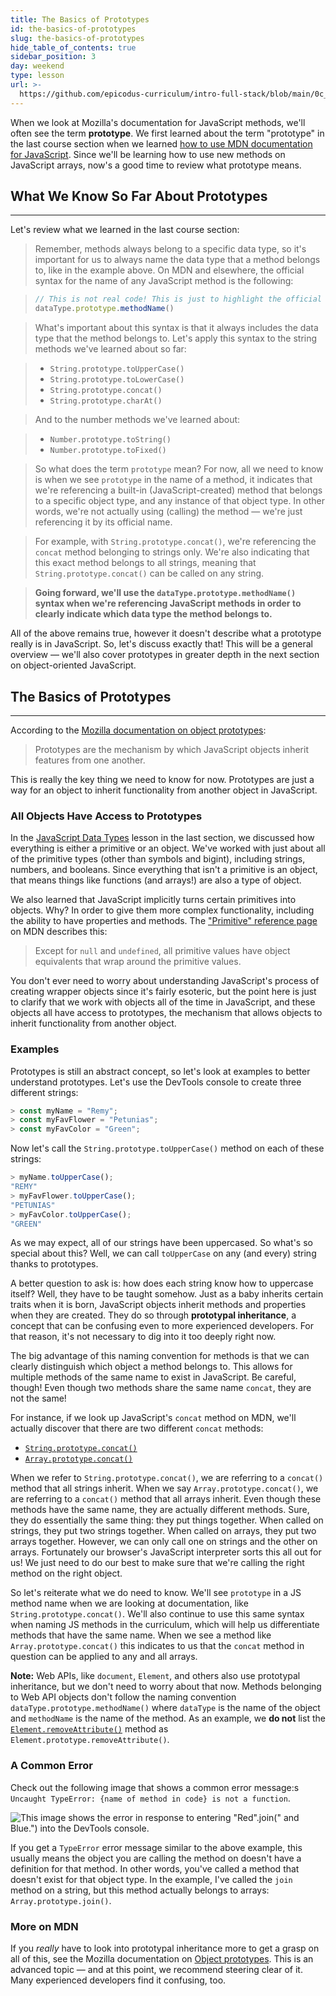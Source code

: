 ```yaml
---
title: The Basics of Prototypes
id: the-basics-of-prototypes
slug: the-basics-of-prototypes
hide_table_of_contents: true
sidebar_position: 3
day: weekend
type: lesson
url: >-
  https://github.com/epicodus-curriculum/intro-full-stack/blob/main/0c_what_is_a_prototype.md
---
```


When we look at Mozilla's documentation for JavaScript methods, we'll often see the term **prototype**. We first learned about the term "prototype" in the last course section when we learned [how to use MDN documentation for JavaScript](https://new.learnhowtoprogram.com/introduction-to-programming/javascript-and-web-browsers/using-mdn-documentation-for-javascript). Since we'll be learning how to use new methods on JavaScript arrays, now's a good time to review what prototype means. 

## What We Know So Far About Prototypes
---

Let's review what we learned in the last course section:

> Remember, methods always belong to a specific data type, so it's important for us to always name the data type that a method belongs to, like in the example above. On MDN and elsewhere, the official syntax for the name of any JavaScript method is the following:

> ```js
> // This is not real code! This is just to highlight the official syntax for naming methods!
> dataType.prototype.methodName()
> ```

> What's important about this syntax is that it always includes the data type that the method belongs to. Let's apply this syntax to the string methods we've learned about so far:

> * `String.prototype.toUpperCase()`
> * `String.prototype.toLowerCase()`
> * `String.prototype.concat()`
> * `String.prototype.charAt()`

> And to the number methods we've learned about:

> * `Number.prototype.toString()`
> * `Number.prototype.toFixed()`

> So what does the term `prototype` mean? For now, all we need to know is when we see `prototype` in the name of a method, it indicates that we're referencing a built-in (JavaScript-created) method that belongs to a specific object type, and any instance of that object type. In other words, we're not actually using (calling) the method — we're just referencing it by its official name. 

> For example, with `String.prototype.concat()`, we're referencing the `concat` method belonging to strings only. We're also indicating that this exact method belongs to all strings, meaning that `String.prototype.concat()` can be called on any string.

> **Going forward, we'll use the `dataType.prototype.methodName()` syntax when we're referencing JavaScript methods in order to clearly indicate which data type the method belongs to.** 

All of the above remains true, however it doesn't describe what a prototype really is in JavaScript. So, let's discuss exactly that! This will be a general overview — we'll also cover prototypes in greater depth in the next section on object-oriented JavaScript.

## The Basics of Prototypes
---

According to the [Mozilla documentation on object prototypes](https://developer.mozilla.org/en-US/docs/Learn/JavaScript/Objects/Object_prototypes):

> Prototypes are the mechanism by which JavaScript objects inherit features from one another.

This is really the key thing we need to know for now. Prototypes are just a way for an object to inherit functionality from another object in JavaScript. 

### All Objects Have Access to Prototypes

In the [JavaScript Data Types](https://new.learnhowtoprogram.com/introduction-to-programming/javascript-and-web-browsers/javascript-data-types) lesson in the last section, we discussed how everything is either a primitive or an object. We've worked with just about all of the primitive types (other than symbols and bigint), including strings, numbers, and booleans. Since everything that isn't a primitive is an object, that means things like functions (and arrays!) are also a type of object. 

We also learned that JavaScript implicitly turns certain primitives into objects. Why? In order to give them more complex functionality, including the ability to have properties and methods. The ["Primitive" reference page](https://developer.mozilla.org/en-US/docs/Glossary/Primitive#primitive_wrapper_objects_in_javascript) on MDN describes this:

> Except for `null` and `undefined`, all primitive values have object equivalents that wrap around the primitive values.

You don't ever need to worry about understanding JavaScript's process of creating wrapper objects since it's fairly esoteric, but the point here is just to clarify that we work with objects all of the time in JavaScript, and these objects all have access to prototypes, the mechanism that allows objects to inherit functionality from another object.

### Examples

Prototypes is still an abstract concept, so let's look at examples to better understand prototypes. Let's use the DevTools console to create three different strings:

```js
> const myName = "Remy";
> const myFavFlower = "Petunias";
> const myFavColor = "Green";
```

Now let's call the `String.prototype.toUpperCase()` method on each of these strings:

```js
> myName.toUpperCase();
"REMY"
> myFavFlower.toUpperCase();
"PETUNIAS"
> myFavColor.toUpperCase();
"GREEN"
```

As we may expect, all of our strings have been uppercased. So what's so special about this? Well, we can call `toUpperCase` on any (and every) string thanks to prototypes. 

A better question to ask is: how does each string know how to uppercase itself? Well, they have to be taught somehow. Just as a baby inherits certain traits when it is born, JavaScript objects inherit methods and properties when they are created. They do so through **prototypal inheritance**, a concept that can be confusing even to more experienced developers. For that reason, it's not necessary to dig into it too deeply right now.

The big advantage of this naming convention for methods is that we can clearly distinguish which object a method belongs to. This allows for multiple methods of the same name to exist in JavaScript. Be careful, though! Even though two methods share the same name `concat`, they are not the same!

For instance, if we look up JavaScript's `concat` method on MDN, we'll actually discover that there are two different `concat` methods:

* [`String.prototype.concat()`](https://developer.mozilla.org/en-US/docs/Web/JavaScript/Reference/Global_Objects/Array/concat)
* [`Array.prototype.concat()`](https://developer.mozilla.org/en-US/docs/Web/JavaScript/Reference/Global_Objects/String/concat)

When we refer to `String.prototype.concat()`, we are referring to a `concat()` method that all strings inherit. When we say `Array.prototype.concat()`, we are referring to a `concat()` method that all arrays inherit. Even though these methods have the same name, they are actually different methods. Sure, they do essentially the same thing: they put things together. When called on strings, they put two strings together. When called on arrays, they put two arrays together. However, we can only call one on strings and the other on arrays. Fortunately our browser's JavaScript interpreter sorts this all out for us! We just need to do our best to make sure that we're calling the right method on the right object.

So let's reiterate what we do need to know. We'll see `prototype` in a JS method name when we are looking at documentation, like `String.prototype.concat()`. We'll also continue to use this same syntax when naming JS methods in the curriculum, which will help us differentiate methods that have the same name. When we see a method like `Array.prototype.concat()` this indicates to us that the `concat` method in question can be applied to any and all arrays. 

**Note:** Web APIs, like `document`, `Element`, and others also use prototypal inheritance, but we don't need to worry about that now. Methods belonging to Web API objects don't follow the naming convention `dataType.prototype.methodName()` where `dataType` is the name of the object and `methodName` is the name of the method. As an example, we **do not** list the [`Element.removeAttribute()`](https://developer.mozilla.org/en-US/docs/Web/API/Element/removeAttribute) method as `Element.prototype.removeAttribute()`.

### A Common Error

Check out the following image that shows a common error message:s `Uncaught TypeError: {name of method in code} is not a function`.

![This image shows the error in response to entering `"Red".join(" and Blue.")` into the DevTools console.](https://learnhowtoprogram.s3.us-west-2.amazonaws.com/INTRO/week3-branching-looping-arrays/error-method-does-not-exist.png)

If you get a `TypeError` error message similar to the above example, this usually means the object you are calling the method on doesn't have a definition for that method. In other words, you've called a method that doesn't exist for that object type. In the example, I've called the `join` method on a string, but this method actually belongs to arrays: `Array.prototype.join()`.  

### More on MDN

If you _really_ have to look into prototypal inheritance more to get a grasp on all of this, see the Mozilla documentation on [Object prototypes](https://developer.mozilla.org/en-US/docs/Learn/JavaScript/Objects/Object_prototypes). This is an advanced topic — and at this point, we recommend steering clear of it. Many experienced developers find it confusing, too. 
